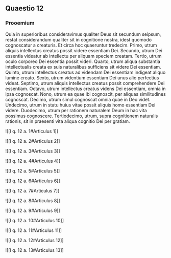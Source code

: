 ## Quaestio 12

### Prooemium

Quia in superioribus consideravimus qualiter Deus sit secundum seipsum, restat considerandum qualiter sit in cognitione nostra, idest quomodo cognoscatur a creaturis. Et circa hoc quaeruntur tredecim. Primo, utrum aliquis intellectus creatus possit videre essentiam Dei. Secundo, utrum Dei essentia videatur ab intellectu per aliquam speciem creatam. Tertio, utrum oculo corporeo Dei essentia possit videri. Quarto, utrum aliqua substantia intellectualis creata ex suis naturalibus sufficiens sit videre Dei essentiam. Quinto, utrum intellectus creatus ad videndam Dei essentiam indigeat aliquo lumine creato. Sexto, utrum videntium essentiam Dei unus alio perfectius videat. Septimo, utrum aliquis intellectus creatus possit comprehendere Dei essentiam. Octavo, utrum intellectus creatus videns Dei essentiam, omnia in ipsa cognoscat. Nono, utrum ea quae ibi cognoscit, per aliquas similitudines cognoscat. Decimo, utrum simul cognoscat omnia quae in Deo videt. Undecimo, utrum in statu huius vitae possit aliquis homo essentiam Dei videre. Duodecimo, utrum per rationem naturalem Deum in hac vita possimus cognoscere. Tertiodecimo, utrum, supra cognitionem naturalis rationis, sit in praesenti vita aliqua cognitio Dei per gratiam.

![[I q. 12 a. 1#Articulus 1]]

![[I q. 12 a. 2#Articulus 2]]

![[I q. 12 a. 3#Articulus 3]]

![[I q. 12 a. 4#Articulus 4]]

![[I q. 12 a. 5#Articulus 5]]

![[I q. 12 a. 6#Articulus 6]]

![[I q. 12 a. 7#Articulus 7]]

![[I q. 12 a. 8#Articulus 8]]

![[I q. 12 a. 9#Articulus 9]]

![[I q. 12 a. 10#Articulus 10]]

![[I q. 12 a. 11#Articulus 11]]

![[I q. 12 a. 12#Articulus 12]]

![[I q. 12 a. 13#Articulus 13]]

